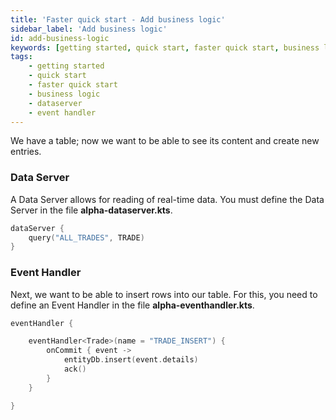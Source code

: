 ```yaml
---
title: 'Faster quick start - Add business logic'
sidebar_label: 'Add business logic'
id: add-business-logic
keywords: [getting started, quick start, faster quick start, business logic, dataserver, event handler]
tags:
    - getting started
    - quick start
    - faster quick start
    - business logic
    - dataserver
    - event handler
---
```


We have a table; now we want to be able to see its content and create new entries.


### Data Server
A Data Server allows for reading of real-time data. You must define the Data Server in the file **alpha-dataserver.kts**.

```kotlin
dataServer {
    query("ALL_TRADES", TRADE)
}
```

### Event Handler
Next, we want to be able to insert rows into our table. For this, you need to define an Event Handler in the file **alpha-eventhandler.kts**.

```kotlin
eventHandler {

    eventHandler<Trade>(name = "TRADE_INSERT") {
        onCommit { event ->
            entityDb.insert(event.details)
            ack()
        }
    }

}
```
